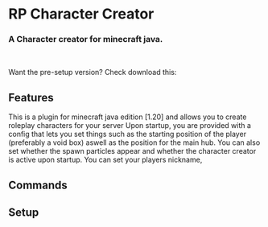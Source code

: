 # RP Character Creator 
### A Character creator for minecraft java.
<br>

Want the pre-setup version? Check download this:


## Features
This is a plugin for minecraft java edition [1.20] and allows you to create roleplay characters for your server
Upon startup, you are provided with a config that lets you set things such as the starting position of the player (preferably a void box) aswell as the position for the main hub. You can also set whether the spawn particles appear and whether the character creator is active upon startup.
You can set your players nickname, 
## Commands

## Setup
